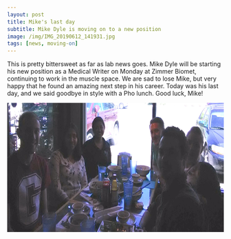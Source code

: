 ```yaml
---
layout: post
title: Mike's last day
subtitle: Mike Dyle is moving on to a new position
image: /img/IMG_20190612_141931.jpg
tags: [news, moving-on]
---
```


This is pretty bittersweet as far as lab news goes. Mike Dyle will be starting his new position as a Medical Writer on Monday at Zimmer Biomet, continuing to work in the muscle space. We are sad to lose Mike, but very happy that he found an amazing next step in his career. Today was his last day, and we said goodbye in style with a Pho lunch. Good luck, Mike! 
<br>

<img align="center" src="/img/IMG_20190612_141931.jpg" style="width:600px !important;height:300px !important;" />

<br>
<br>
